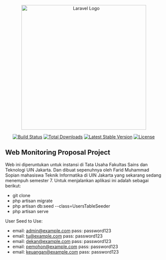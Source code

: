<p align="center"><a href="https://laravel.com" target="_blank"><img src="https://raw.githubusercontent.com/laravel/art/master/logo-lockup/5%20SVG/2%20CMYK/1%20Full%20Color/laravel-logolockup-cmyk-red.svg" width="400" alt="Laravel Logo"></a></p>

<p align="center">
<a href="https://github.com/laravel/framework/actions"><img src="https://github.com/laravel/framework/workflows/tests/badge.svg" alt="Build Status"></a>
<a href="https://packagist.org/packages/laravel/framework"><img src="https://img.shields.io/packagist/dt/laravel/framework" alt="Total Downloads"></a>
<a href="https://packagist.org/packages/laravel/framework"><img src="https://img.shields.io/packagist/v/laravel/framework" alt="Latest Stable Version"></a>
<a href="https://packagist.org/packages/laravel/framework"><img src="https://img.shields.io/packagist/l/laravel/framework" alt="License"></a>
</p>

## Web Monitoring Proposal Project

Web ini diperuntukan untuk instansi di Tata Usaha Fakultas Sains dan Teknologi UIN Jakarta. Dan dibuat sepenuhnya oleh Farid Muhammad Sopian mahasiswa Teknik Informatika di UIN Jakarta yang sekarang sedang menempuh semester 7. Untuk menjalankan aplikasi ini adalah sebagai berikut:

- git clone 
- php artisan migrate
- php artisan db:seed --class=UsersTableSeeder
- php artisan serve

User Seed to Use:
- email: admin@example.com pass: password123
- email: tu@example.com pass: password123
- email: dekan@example.com pass: password123
- email: pemohon@example.com pass: password123
- email: keuangan@example.com pass: password123
